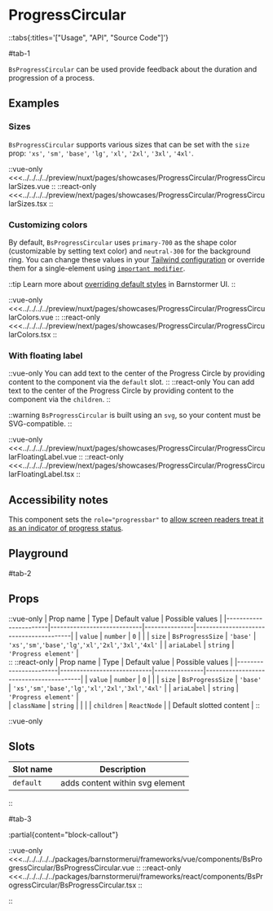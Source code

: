 # ProgressCircular

::tabs{:titles='["Usage", "API", "Source Code"]'}

#tab-1

`BsProgressCircular` can be used provide feedback about the duration and progression of a process. 

## Examples

### Sizes

`BsProgressCircular` supports various sizes that can be set with the `size` prop: `'xs'`, `'sm'`, `'base'`, `'lg'`, `'xl'`, `'2xl'`, `'3xl'`, `'4xl'`.

<Showcase showcase-name="ProgressCircular/ProgressCircularSizes" style="min-height:320px">

::vue-only
<<<../../../../preview/nuxt/pages/showcases/ProgressCircular/ProgressCircularSizes.vue
::
::react-only
<<<../../../../preview/next/pages/showcases/ProgressCircular/ProgressCircularSizes.tsx
::

</Showcase>

### Customizing colors

By default, `BsProgressCircular` uses `primary-700` as the shape color (customizable by setting text color) and `neutral-300` for the background ring. You can change these values in your [Tailwind configuration](https://tailwindcss.com/docs/configuration#theme) or override them for a single-element using [`important modifier`](https://tailwindcss.com/docs/configuration#important-modifier).

::tip
Learn more about [overriding default styles](/customization/overriding-default-styles) in Barnstormer UI.
::

<Showcase showcase-name="ProgressCircular/ProgressCircularColors">

::vue-only
<<<../../../../preview/nuxt/pages/showcases/ProgressCircular/ProgressCircularColors.vue
::
::react-only
<<<../../../../preview/next/pages/showcases/ProgressCircular/ProgressCircularColors.tsx
::

</Showcase>

### With floating label

::vue-only
You can add text to the center of the Progress Circle by providing content to the component via the `default` slot.
::
::react-only
You can add text to the center of the Progress Circle by providing content to the component via the `children`.
::

::warning
`BsProgressCircular` is built using an `svg`, so your content must be SVG-compatible.
::

<Showcase showcase-name="ProgressCircular/ProgressCircularFloatingLabel">

::vue-only
<<<../../../../preview/nuxt/pages/showcases/ProgressCircular/ProgressCircularFloatingLabel.vue
::
::react-only
<<<../../../../preview/next/pages/showcases/ProgressCircular/ProgressCircularFloatingLabel.tsx
::

</Showcase>

## Accessibility notes

This component sets the `role="progressbar"` to [allow screen readers treat it as an indicator of progress status](https://developer.mozilla.org/en-US/docs/Web/Accessibility/ARIA/Roles/progressbar_role).


## Playground

<Generate style="height: 450px" />

#tab-2
## Props

::vue-only
| Prop name             | Type                       | Default value | Possible values                        |
|-----------------------|----------------------------|---------------|----------------------------------------|
|  `value`                |  `number`                    | `0`             |                                        |
|  `size`              |  `BsProgressSize` |   `'base'`        |   `'xs'`,`'sm'`,`'base'`,`'lg'`,`'xl'`,`'2xl'`,`'3xl'`,`'4xl'`  |
|  `ariaLabel`         |  `string`                    |   `'Progress element'`  |   
::
::react-only
| Prop name             | Type                       | Default value | Possible values                        |
|-----------------------|----------------------------|---------------|----------------------------------------|
|  `value`                |  `number`                    | `0`             |                                        |
|  `size`              |  `BsProgressSize` |   `'base'`        |   `'xs'`,`'sm'`,`'base'`,`'lg'`,`'xl'`,`'2xl'`,`'3xl'`,`'4xl'`  |
|  `ariaLabel`         |  `string`                    |   `'Progress element'`  |   
|  `className`            |  `string`                    |               |                                        |
| `children`   | `ReactNode`          |               | Default slotted content            |
::

::vue-only
## Slots

| Slot name | Description                     |
| --------- | ------------------------------- |
| `default`   | adds content within svg element |
::

#tab-3

:partial{content="block-callout"}

::vue-only
<<<../../../../../packages/barnstormerui/frameworks/vue/components/BsProgressCircular/BsProgressCircular.vue
::
::react-only
<<<../../../../../packages/barnstormerui/frameworks/react/components/BsProgressCircular/BsProgressCircular.tsx
::

::
